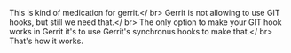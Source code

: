 This is kind of medication for gerrit.</ br>
Gerrit is not allowing to use GIT hooks, but still we need that.</ br>
The only option to make your GIT hook works in Gerrit it's to use Gerrit's synchronus hooks to make that.</ br>
That's how it works.

